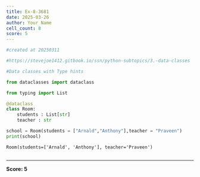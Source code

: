 ```yaml
---
title: Ex-8-3681
date: 2025-03-26
author: Your Name
cell_count: 8
score: 5
---
```


```python
#created at 20250311
```


```python
#https://stevejoe1412.gitbook.io/ssn/python-subtopics/3.-data-classes
```


```python
#Data classes with Type hints
```


```python
from dataclasses import dataclass
```


```python
from typing import List
```


```python
@dataclass
class Room:
    students : List[str]
    teacher : str
```


```python
school = Room(students = ["Arnald","Anthony"],teacher = "Praveen")
print(school)
```

    Room(students=['Arnald', 'Anthony'], teacher='Praveen')



```python

```


---
**Score: 5**